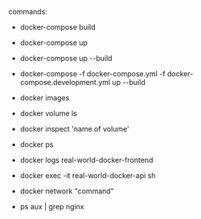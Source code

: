 commands:

- docker-compose build
- docker-compose up
- docker-compose up --build
- docker-compose -f docker-compose.yml -f docker-compose.development.yml up --build

- docker images
- docker volume ls
- docker inspect 'name of volume'
- docker ps
- docker logs real-world-docker-frontend
- docker exec -it real-world-docker-api sh
- docker network "command"

- ps aux | grep nginx
